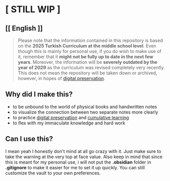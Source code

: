 # [ STILL WIP ]

## [[ English ]]
> Please note that the information contained in this repository is based on the **2025 Turkish Curriculum at the middle school level**. Even though this is mainly for personal use, if you do wish to make use of it, remember that it **might not be fully up to date in the next few years**. Moreover, the information will be **severely outdated by the year of 2029** as the curriculum was revised completely very recently. This does not mean the repository will be taken down or archived, however, in hopes of [digital preservation](https://en.wikipedia.org/wiki/Digital_preservation).

## Why did I make this?
- to be unbound to the world of physical books and handwritten notes
- to visualize the connection between two separate notes more clearly
- to practice [digital preservation](https://en.wikipedia.org/wiki/Digital_preservation) and [cumulative learning](https://en.wikipedia.org/wiki/Cumulative_learning)
- to flex with my immaculate knowledge and hard work

## Can I use this?
I mean yeah I honestly don't mind at all go crazy with it. Just make sure to take the warning at the very top at face value. Also keep in mind that since this is meant for my personal use, i will not put the **.obsidian** folder in **.gitignore** to make it easier for me to set it up quickly. You can still customize the vault to your own preferences.

